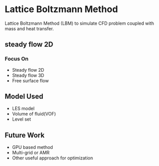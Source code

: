 # Lattice Boltzmann Method
Lattice Boltzmann Method (LBM) to simulate CFD problem coupled with mass and heat transfer.
## steady flow 2D 
### Focus On
- Steady flow 2D
- Steady flow 3D
- Free surface flow
## Model Used
- LES model
- Volume of fluid(VOF)
- Level set 
## Future Work
- GPU based method
- Multi-grid or AMR
- Other useful approach for optimization 
